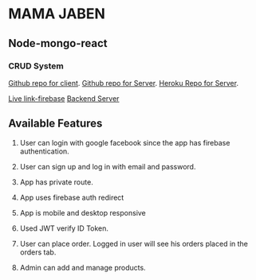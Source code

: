 # MAMA JABEN
## Node-mongo-react
### CRUD System

[Github repo for client](https://github.com/Porgramming-Hero-web-course/complete-website-client-ShahbajKhan).
[Github repo for Server](https://github.com/Porgramming-Hero-web-course/complete-website-server-ShahbajKhan).
[Heroku Repo for Server](https://guarded-dawn-98055.herokuapp.com/).

[Live link-firebase](https://evergreen-shop.web.app/)
[Backend Server](https://strawberry-pie-51996.herokuapp.com/)

## Available Features
1) User can login with google facebook since the app has firebase authentication. 

2) User can sign up and log in with email and password. 

3) App has private route.

4) App uses firebase auth redirect

5) App is mobile and desktop responsive

6) Used JWT verify ID Token.

7) User can place order. Logged in user will see his orders placed in the orders tab.

8) Admin can add and manage products.